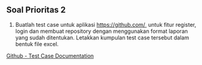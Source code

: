 ## Soal Prioritas 2

1. Buatlah test case untuk aplikasi https://github.com/  untuk fitur register, login dan membuat repository dengan menggunakan format laporan yang sudah ditentukan. Letakkan kumpulan test case tersebut dalam bentuk file excel.

[Github - Test Case Documentation](https://docs.google.com/spreadsheets/d/1kIxYjqIFbIq5PajKLnTEgl98CHx_1_oDNFGKMk0j5jw/edit?usp=sharing)